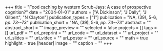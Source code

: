 +++
title = "Food caching by western Scrub-Jays: A case of prospective cognition?"
date = "2004-01-01"
authors = ["A Dickinson", "J Dally", "J Gilbert", "N Clayton"]
publication_types = ["1"]
publication = "NA, (39), 5-6, _pp. 73--73_"
publication_short = "NA, (39), 5-6, _pp. 73--73_"
abstract = ""
abstract_short = ""
image_preview = ""
selected = false
projects = []
tags = []
url_pdf = ""
url_preprint = ""
url_code = ""
url_dataset = ""
url_project = ""
url_slides = ""
url_video = ""
url_poster = ""
url_source = ""
math = true
highlight = true
[header]
image = ""
caption = ""
+++
